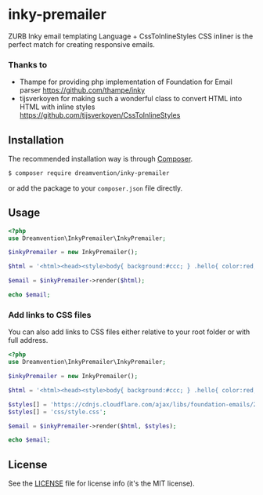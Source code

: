 # inky-premailer
ZURB Inky email templating Language + CssToInlineStyles CSS inliner is the perfect match for creating responsive emails.

### Thanks to
- Thampe for providing php implementation of Foundation for Email parser https://github.com/thampe/inky
- tijsverkoyen for making such a wonderful class to convert HTML into HTML with inline styles https://github.com/tijsverkoyen/CssToInlineStyles

## Installation
The recommended installation way is through [Composer](https://getcomposer.org).

```bash
$ composer require dreamvention/inky-premailer
```

or add the package to your `composer.json` file directly.

## Usage

```php
<?php
use Dreamvention\InkyPremailer\InkyPremailer;

$inkyPremailer = new InkyPremailer();

$html = '<html><head><style>body{ background:#ccc; } .hello{ color:red; }</style></head><body><div class="hello">Hello World</div></body></html>';

$email = $inkyPremailer->render($html);

echo $email;
```

### Add links to CSS files
You can also add links to CSS files either relative to your root folder or with full address.

```php
<?php
use Dreamvention\InkyPremailer\InkyPremailer;

$inkyPremailer = new InkyPremailer();

$html = '<html><head><style>body{ background:#ccc; } .hello{ color:red; }</style></head><body><div class="hello">Hello World</div></body></html>';

$styles[] = 'https://cdnjs.cloudflare.com/ajax/libs/foundation-emails/2.2.1/foundation-emails.css';
$styles[] = 'css/style.css';

$email = $inkyPremailer->render($html, $styles);

echo $email;
```

## License
See the [LICENSE](LICENSE) file for license info (it's the MIT license).